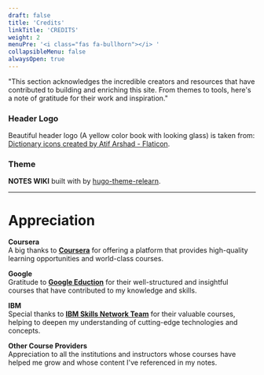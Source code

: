 ```yaml
---
draft: false
title: 'Credits'
linkTitle: 'CREDITS'
weight: 2
menuPre: '<i class="fas fa-bullhorn"></i> '
collapsibleMenu: false
alwaysOpen: true
---
```


"This section acknowledges the incredible creators and resources that have contributed to building and enriching this site. From themes to tools, here's a note of gratitude for their work and inspiration."

### Header Logo

Beautiful header logo (A yellow color book with looking glass) is taken from: <a href="https://www.flaticon.com/free-icons/dictionary" title="dictionary icons">Dictionary icons created by Atif Arshad - Flaticon</a>.

### Theme

**NOTES WIKI** built with <i class="fas fa-heart"></i> by  [hugo-theme-relearn](https://github.com/McShelby/hugo-theme-relearn).

---

# Appreciation  

**Coursera**  
<i class="fas fa-graduation-cap"></i> A big thanks to **[Coursera](https://www.coursera.org/)** for offering a platform that provides high-quality learning opportunities and world-class courses.  

**Google**  
<i class="fab fa-google"></i> Gratitude to **[Google Eduction](https://edu.google.com/)** for their well-structured and insightful courses that have contributed to my knowledge and skills.  

**IBM**  
<i class="fas fa-chalkboard-teacher"></i> Special thanks to **[IBM Skills Network Team](https://www.ibm.com/training/)** for their valuable courses, helping to deepen my understanding of cutting-edge technologies and concepts.  

**Other Course Providers**  
<i class="fas fa-book"></i> Appreciation to all the institutions and instructors whose courses have helped me grow and whose content I've referenced in my notes.
